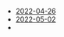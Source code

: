 - [2022-04-26](../2022/04/April-26-2022.md#Introduction)
- [2022-05-02](../2022/05/May-02-2022.md#Introduction)
- 